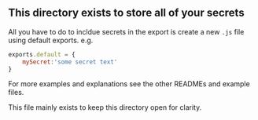 ## This directory exists to store all of your secrets
All you have to do to incldue secrets in the export is create a new `.js` file using default exports.
e.g.
```js
exports.default = {
    mySecret:'some secret text'
}
```

For more examples and explanations see the other READMEs and example files.

This file mainly exists to keep this directory open for clarity.